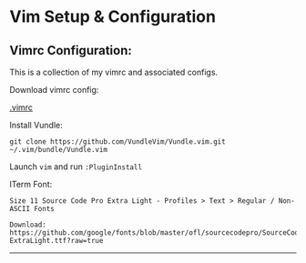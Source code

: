 Vim Setup & Configuration
=========================

Vimrc Configuration:
----

This is a collection of my vimrc and associated configs.


Download vimrc config:

[.vimrc](https://raw.githubusercontent.com/f47h3r/vim_configs/master/vimrc)


Install Vundle:
```
git clone https://github.com/VundleVim/Vundle.vim.git ~/.vim/bundle/Vundle.vim
```

Launch `vim` and run `:PluginInstall`



ITerm Font:

    Size 11 Source Code Pro Extra Light - Profiles > Text > Regular / Non-ASCII Fonts

    Download:   https://github.com/google/fonts/blob/master/ofl/sourcecodepro/SourceCodePro-ExtraLight.ttf?raw=true

-----    


